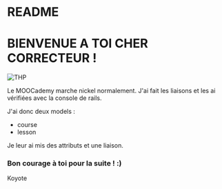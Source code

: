 # README

# BIENVENUE A TOI CHER CORRECTEUR !

![THP](https://avatars2.githubusercontent.com/u/25484553?s=200&v=4)

Le MOOCademy marche nickel normalement. J'ai fait les liaisons et les ai vérifiées avec la console de rails.

J'ai donc deux models :
- course
- lesson 

Je leur ai mis des attributs et une liaison.




### Bon courage à toi pour la suite ! :)

Koyote

